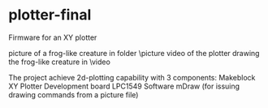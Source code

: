 # plotter-final
Firmware for an XY plotter

picture of a frog-like creature in folder \picture
video of the plotter drawing the frog-like creature in \video

The project achieve 2d-plotting capability with 3 components:
  Makeblock XY Plotter
  Development board LPC1549
  Software mDraw (for issuing drawing commands from a picture file)
